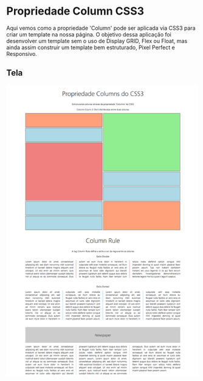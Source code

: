 # Propriedade Column CSS3
Aqui vemos como a propriedade 'Column' pode ser aplicada via CSS3 para criar um template na nossa página. O objetivo dessa aplicação foi desenvolver um template sem o uso de Display GRID, Flex ou Float, mas ainda assim construir um template bem estruturado, Pixel Perfect e Responsivo. 
## Tela
![](Columns.png)
